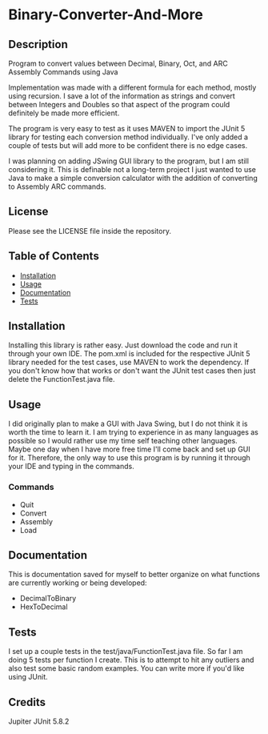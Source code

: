 # Binary-Converter-And-More
## Description

Program to convert values between Decimal, Binary, Oct, and ARC Assembly Commands using Java

Implementation was made with a different formula for each method, mostly using recursion.
I save a lot of the information as strings and convert between Integers and Doubles so that aspect 
of the program could definitely be made more efficient. 

The program is very easy to test as it uses MAVEN to import the JUnit 5 library for testing each
conversion method individually. I've only added a couple of tests but will add more to be confident
there is no edge cases.

I was planning on adding JSwing GUI library to the program, but I am still considering it. This is 
definable not a long-term project I just wanted to use Java to make a simple conversion calculator
with the addition of converting to Assembly ARC commands.

## License

Please see the LICENSE file inside the repository.

## Table of Contents
- [Installation](#installation)
- [Usage](#usage)
- [Documentation](#documentation)
- [Tests](#tests)

## Installation

Installing this library is rather easy. Just download the code and run it through your own IDE.
The pom.xml is included for the respective JUnit 5 library needed for the test cases, use MAVEN
to work the dependency. If you don't know how that works or don't want the JUnit test cases then
just delete the FunctionTest.java file.

## Usage

I did originally plan to make a GUI with Java Swing, but I do not think it is worth the time to 
learn it. I am trying to experience in as many languages as possible so I would rather use my 
time self teaching other languages. Maybe one day when I have more free time I'll come back and 
set up GUI for it. Therefore, the only way to use this program is by running it through your IDE
and typing in the commands.
### Commands
- Quit
- Convert
- Assembly
- Load

## Documentation

This is documentation saved for myself to better organize on what functions are currently working
or being developed:
- DecimalToBinary
- HexToDecimal

## Tests

I set up a couple tests in the test/java/FunctionTest.java file. So far I am doing 5 tests per function
I create. This is to attempt to hit any outliers and also test some basic random examples. You can write 
more if you'd like using JUnit.

## Credits

Jupiter JUnit 5.8.2 